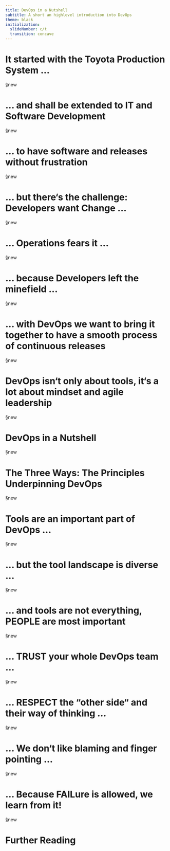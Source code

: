 ```yaml
---
title: DevOps in a Nutshell
subtitle: A short an highlevel introduction into DevOps
theme: black
initialization:
  slideNumber: c/t
  transition: concave
---
```


<script src="https://use.fontawesome.com/bc0b7d3ca9.js"></script>

# It started with the Toyota Production System ... <!-- .slide: data-background-image="https://hbr.org/resources/images/article_assets/2016/04/apr16-01-459923514-1200x675.jpg" -->

§new

# ... and shall be extended to IT and Software Development

§new

# ... to have software and releases without frustration

§new

# ... but there‘s the challenge: Developers want Change ...

§new

# ... Operations fears it ...

§new

# ... because Developers left the minefield ...

§new

# ... with DevOps we want to bring it together to have a smooth process of continuous releases

§new

# DevOps isn‘t only about tools, it‘s a lot about mindset and agile leadership

§new

# DevOps in a Nutshell

§new

# The Three Ways: The Principles Underpinning DevOps

§new

# Tools are an important part of DevOps ...

§new

# ... but the tool landscape is diverse ...

§new

# … and tools are not everything, PEOPLE are most important

§new

# … TRUST your whole DevOps team …

§new

# … RESPECT the “other side“ and their way of thinking …

§new

# ... We don‘t like blaming and finger pointing …

§new

# … Because FAILure is allowed, we learn from it!

§new

# Further Reading
